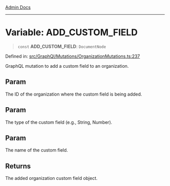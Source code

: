 [Admin Docs](/)

***

# Variable: ADD\_CUSTOM\_FIELD

> `const` **ADD\_CUSTOM\_FIELD**: `DocumentNode`

Defined in: [src/GraphQl/Mutations/OrganizationMutations.ts:237](https://github.com/abhassen44/talawa-admin/blob/285f7384c3d26b5028a286d84f89b85120d130a2/src/GraphQl/Mutations/OrganizationMutations.ts#L237)

GraphQL mutation to add a custom field to an organization.

## Param

The ID of the organization where the custom field is being added.

## Param

The type of the custom field (e.g., String, Number).

## Param

The name of the custom field.

## Returns

The added organization custom field object.
